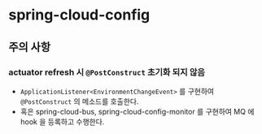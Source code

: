 # spring-cloud-config

## 주의 사항

### actuator refresh 시 `@PostConstruct` 초기화 되지 않음

- `ApplicationListener<EnvironmentChangeEvent>` 를 구현하여 `@PostConstruct` 의 메소드를 호출한다.
- 혹은 spring-cloud-bus, spring-cloud-config-monitor 를 구현하여 MQ 에 hook 을 등록하고 수행한다.
